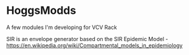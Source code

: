 # HoggsModds

A few modules I'm developing for VCV Rack

SIR is an envelope generator based on the SIR Epidemic Model - https://en.wikipedia.org/wiki/Compartmental_models_in_epidemiology
